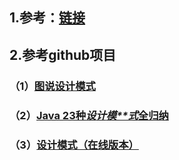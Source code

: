 ## 1.参考：[链接](https://design-patterns.readthedocs.io/zh_CN/latest/creational_patterns/simple_factory.html)

## 2.参考github项目

### （1）[图说设计模式](https://github.com/me115/design_patterns)

### （2）[Java 23种*设**计**模**式*全归纳](https://github.com/youlookwhat/DesignPattern)

### （3）[设计模式（在线版本）](http://c.biancheng.net/view/1351.html)

